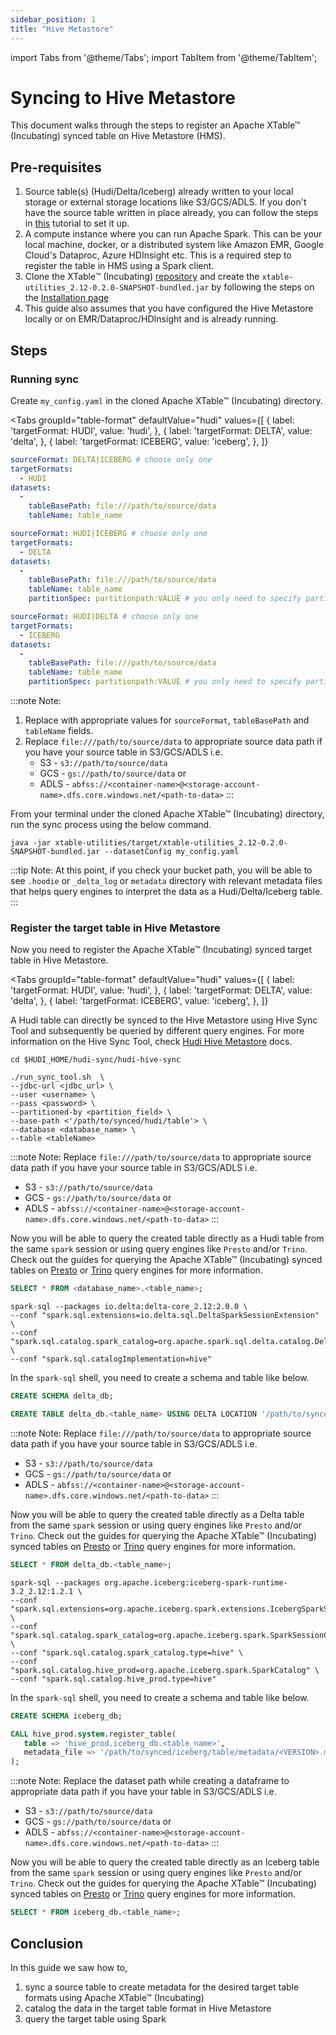 ```yaml
---
sidebar_position: 1
title: "Hive Metastore"
---
```


import Tabs from '@theme/Tabs';
import TabItem from '@theme/TabItem';

# Syncing to Hive Metastore
This document walks through the steps to register an Apache XTable™ (Incubating) synced table on Hive Metastore (HMS).

## Pre-requisites
1. Source table(s) (Hudi/Delta/Iceberg) already written to your local storage or external storage locations like S3/GCS/ADLS. 
   If you don't have the source table written in place already,
   you can follow the steps in [this](/docs/how-to#create-dataset) tutorial to set it up.
2. A compute instance where you can run Apache Spark. This can be your local machine, docker,
   or a distributed system like Amazon EMR, Google Cloud's Dataproc, Azure HDInsight etc.
   This is a required step to register the table in HMS using a Spark client.
3. Clone the XTable™ (Incubating) [repository](https://github.com/apache/incubator-xtable) and create the
   `xtable-utilities_2.12-0.2.0-SNAPSHOT-bundled.jar` by following the steps on the [Installation page](/docs/setup) 
4. This guide also assumes that you have configured the Hive Metastore locally or on EMR/Dataproc/HDInsight
   and is already running.

## Steps
### Running sync
Create `my_config.yaml` in the cloned Apache XTable™ (Incubating) directory.

<Tabs
groupId="table-format"
defaultValue="hudi"
values={[
{ label: 'targetFormat: HUDI', value: 'hudi', },
{ label: 'targetFormat: DELTA', value: 'delta', },
{ label: 'targetFormat: ICEBERG', value: 'iceberg', },
]}
>
<TabItem value="hudi">

```yaml md title="yaml"
sourceFormat: DELTA|ICEBERG # choose only one
targetFormats:
  - HUDI
datasets:
  -
    tableBasePath: file:///path/to/source/data
    tableName: table_name
```

</TabItem>
<TabItem value="delta">

```yaml md title="yaml"
sourceFormat: HUDI|ICEBERG # choose only one
targetFormats:
  - DELTA
datasets:
  -
    tableBasePath: file:///path/to/source/data
    tableName: table_name
    partitionSpec: partitionpath:VALUE # you only need to specify partitionSpec for HUDI sourceFormat
```

</TabItem>
<TabItem value="iceberg">

```yaml md title="yaml"
sourceFormat: HUDI|DELTA # choose only one
targetFormats:
  - ICEBERG
datasets:
  -
    tableBasePath: file:///path/to/source/data
    tableName: table_name
    partitionSpec: partitionpath:VALUE # you only need to specify partitionSpec for HUDI sourceFormat
```

</TabItem>
</Tabs>

:::note Note:
1. Replace with appropriate values for `sourceFormat`, `tableBasePath` and `tableName` fields.
2. Replace `file:///path/to/source/data` to appropriate source data path
   if you have your source table in S3/GCS/ADLS i.e. 
    * S3 - `s3://path/to/source/data` 
    * GCS - `gs://path/to/source/data` or
    * ADLS - `abfss://<container-name>@<storage-account-name>.dfs.core.windows.net/<path-to-data>`
:::

From your terminal under the cloned Apache XTable™ (Incubating) directory, run the sync process using the below command.
```shell md title="shell"
java -jar xtable-utilities/target/xtable-utilities_2.12-0.2.0-SNAPSHOT-bundled.jar --datasetConfig my_config.yaml
```

:::tip Note:
At this point, if you check your bucket path, you will be able to see `.hoodie` or `_delta_log` or `metadata`
directory with relevant metadata files that helps query engines to interpret the data as a Hudi/Delta/Iceberg table.
:::

### Register the target table in Hive Metastore 
Now you need to register the Apache XTable™ (Incubating) synced target table in Hive Metastore.  

<Tabs
groupId="table-format"
defaultValue="hudi"
values={[
{ label: 'targetFormat: HUDI', value: 'hudi', },
{ label: 'targetFormat: DELTA', value: 'delta', },
{ label: 'targetFormat: ICEBERG', value: 'iceberg', },
]}
>
<TabItem value="hudi">

A Hudi table can directly be synced to the Hive Metastore using Hive Sync Tool 
and subsequently be queried by different query engines. For more information on the Hive Sync Tool, check 
[Hudi Hive Metastore](https://hudi.apache.org/docs/syncing_metastore) docs.

```shell md title="shell"
cd $HUDI_HOME/hudi-sync/hudi-hive-sync

./run_sync_tool.sh  \
--jdbc-url <jdbc_url> \
--user <username> \
--pass <password> \
--partitioned-by <partition_field> \
--base-path <'/path/to/synced/hudi/table'> \
--database <database_name> \
--table <tableName>
```

:::note Note:
Replace `file:///path/to/source/data` to appropriate source data path
if you have your source table in S3/GCS/ADLS i.e.
* S3 - `s3://path/to/source/data`
* GCS - `gs://path/to/source/data` or
* ADLS - `abfss://<container-name>@<storage-account-name>.dfs.core.windows.net/<path-to-data>`
:::


Now you will be able to query the created table directly as a Hudi table from the same `spark` session or
using query engines like `Presto` and/or `Trino`. Check out the guides for querying the Apache XTable™ (Incubating) synced tables on
[Presto](/docs/presto) or [Trino](/docs/trino) query engines for more information.

```sql md title="sql"
SELECT * FROM <database_name>.<table_name>;
```

</TabItem>
<TabItem value="delta">

```shell md title="shell"
spark-sql --packages io.delta:delta-core_2.12:2.0.0 \
--conf "spark.sql.extensions=io.delta.sql.DeltaSparkSessionExtension" \
--conf "spark.sql.catalog.spark_catalog=org.apache.spark.sql.delta.catalog.DeltaCatalog" \
--conf "spark.sql.catalogImplementation=hive"
```

In the `spark-sql` shell, you need to create a schema and table like below.

```sql md title="sql"
CREATE SCHEMA delta_db;

CREATE TABLE delta_db.<table_name> USING DELTA LOCATION '/path/to/synced/delta/table';
```

:::note Note:
Replace `file:///path/to/source/data` to appropriate source data path
if you have your source table in S3/GCS/ADLS i.e. 
* S3 - `s3://path/to/source/data`
* GCS - `gs://path/to/source/data` or
* ADLS - `abfss://<container-name>@<storage-account-name>.dfs.core.windows.net/<path-to-data>`
:::

Now you will be able to query the created table directly as a Delta table from the same `spark` session or
using query engines like `Presto` and/or `Trino`. Check out the guides for querying the Apache XTable™ (Incubating) synced tables on
[Presto](/docs/presto) or [Trino](/docs/trino) query engines for more information.

```sql md title="sql"
SELECT * FROM delta_db.<table_name>;
```

</TabItem>
<TabItem value="iceberg">

```shell md title="shell"
spark-sql --packages org.apache.iceberg:iceberg-spark-runtime-3.2_2.12:1.2.1 \
--conf "spark.sql.extensions=org.apache.iceberg.spark.extensions.IcebergSparkSessionExtensions" \
--conf "spark.sql.catalog.spark_catalog=org.apache.iceberg.spark.SparkSessionCatalog" \
--conf "spark.sql.catalog.spark_catalog.type=hive" \
--conf "spark.sql.catalog.hive_prod=org.apache.iceberg.spark.SparkCatalog" \
--conf "spark.sql.catalog.hive_prod.type=hive"
```

In the `spark-sql` shell, you need to create a schema and table like below.

```sql md title="sql"
CREATE SCHEMA iceberg_db;

CALL hive_prod.system.register_table(
   table => 'hive_prod.iceberg_db.<table_name>',
   metadata_file => '/path/to/synced/iceberg/table/metadata/<VERSION>.metadata.json'
);

```

:::note Note:
Replace the dataset path while creating a dataframe to appropriate data path if you have your table
in S3/GCS/ADLS i.e. 
* S3 - `s3://path/to/source/data`
* GCS - `gs://path/to/source/data` or
* ADLS - `abfss://<container-name>@<storage-account-name>.dfs.core.windows.net/<path-to-data>`
:::

Now you will be able to query the created table directly as an Iceberg table from the same `spark` session or
using query engines like `Presto` and/or `Trino`. Check out the guides for querying the Apache XTable™ (Incubating) synced tables on
[Presto](/docs/presto) or [Trino](/docs/trino) query engines for more information.

```sql md title="sql"
SELECT * FROM iceberg_db.<table_name>;
```

</TabItem>
</Tabs>

## Conclusion
In this guide we saw how to,
1. sync a source table to create metadata for the desired target table formats using Apache XTable™ (Incubating) 
2. catalog the data in the target table format in Hive Metastore
3. query the target table using Spark
